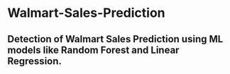 ﻿# Walmart-Sales-Prediction


## Detection of Walmart Sales Prediction using ML models like Random Forest and Linear Regression.
